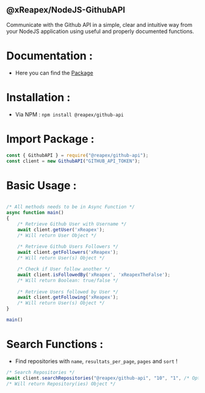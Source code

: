 <title>NodeJS-GithubAPI - Docs</title>

## @xReapex/NodeJS-GithubAPI

Communicate with the Github API in a simple, clear and intuitive way from your NodeJS application using useful and properly documented functions.

# Documentation :

- Here you can find the [Package](https://www.npmjs.com/package/@reapex/github-api)

# Installation :

- Via NPM : ``npm install @reapex/github-api``

# Import Package :
```js
const { GithubAPI } = require("@reapex/github-api");
const client = new GithubAPI("GITHUB_API_TOKEN");
```

# Basic Usage :

```js

/* All methods needs to be in Async Function */
async function main()
{
    /* Retrieve Github User with Username */
    await client.getUser('xReapex');
    /* Will return User Object */
    
    /* Retrieve Github Users Followers */
    await client.getFollowers('xReapex');
    /* Will return User(s) Object */

    /* Check if User follow another */
    await client.isFollowedBy('xReapex', 'xReapexTheFalse');
    /* Will return Boolean: true/false */
    
    /* Retrieve Users followed by User */
    await client.getFollowing('xReapex');
    /* Will return User(s) Object */
}

main()
```

# Search Functions :

- Find repositories with ``name``, ``resultats_per_page``, ``pages`` and ``sort`` ! 

```js
/* Search Repositories */
await client.searchRepositories("@reapex/github-api", "10", "1", /* Optionnal (stars, forks, help-wanted-issues) Default (best-match) */ "asc");
/* Will return Repository(ies) Object */
```

